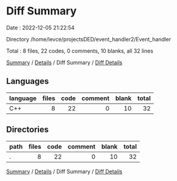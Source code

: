 # Diff Summary

Date : 2022-12-05 21:22:54

Directory /home/levce/projectsDED/event_handler2/Event_handler

Total : 8 files,  22 codes, 0 comments, 10 blanks, all 32 lines

[Summary](results.md) / [Details](details.md) / Diff Summary / [Diff Details](diff-details.md)

## Languages
| language | files | code | comment | blank | total |
| :--- | ---: | ---: | ---: | ---: | ---: |
| C++ | 8 | 22 | 0 | 10 | 32 |

## Directories
| path | files | code | comment | blank | total |
| :--- | ---: | ---: | ---: | ---: | ---: |
| . | 8 | 22 | 0 | 10 | 32 |

[Summary](results.md) / [Details](details.md) / Diff Summary / [Diff Details](diff-details.md)